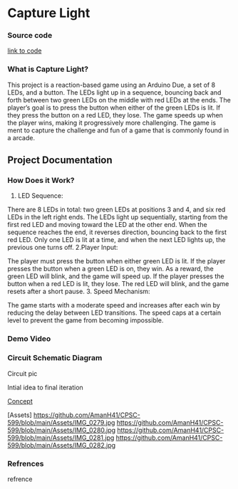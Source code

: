 # Capture Light 

### Source code 
[link to code](https://github.com/AmanH41/CPSC-599/blob/main/A0.ino)

### What is Capture Light? 
This project is a reaction-based game using an Arduino Due, a set of 8 LEDs, and a button. The LEDs light up in a sequence, bouncing back and forth between two green LEDs on the middle with red LEDs at the ends. The player’s goal is to press the button when either of the green LEDs is lit. If they press the button on a red LED, they lose. The game speeds up when the player wins, making it progressively more challenging. The game is ment to capture the challenge and fun of a game that is commonly found in a arcade.
## Project Documentation 
### How Does it Work?
1. LED Sequence:

There are 8 LEDs in total: two green LEDs at positions 3 and 4, and six red LEDs in the left right ends.
The LEDs light up sequentially, starting from the first red LED and moving toward the LED at the other end.
When the sequence reaches the end, it reverses direction, bouncing back to the first red LED.
Only one LED is lit at a time, and when the next LED lights up, the previous one turns off.
2.Player Input:

The player must press the button when either green LED is lit.
If the player presses the button when a green LED is on, they win. As a reward, the green LED will blink, and the game will speed up.
If the player presses the button when a red LED is lit, they lose. The red LED will blink, and the game resets after a short pause.
3. Speed Mechanism:

The game starts with a moderate speed and increases after each win by reducing the delay between LED transitions.
The speed caps at a certain level to prevent the game from becoming impossible.
### Demo Video 
 

### Circuit Schematic Diagram
Circuit pic 

Intial idea to final iteration

[Concept](https://github.com/AmanH41/CPSC-599/blob/main/Assets/IMG_0279.jpg)

[Assets]
https://github.com/AmanH41/CPSC-599/blob/main/Assets/IMG_0279.jpg
https://github.com/AmanH41/CPSC-599/blob/main/Assets/IMG_0280.jpg
https://github.com/AmanH41/CPSC-599/blob/main/Assets/IMG_0281.jpg
https://github.com/AmanH41/CPSC-599/blob/main/Assets/IMG_0282.jpg


### Refrences 
refrence 
